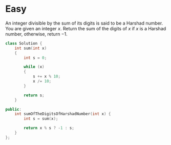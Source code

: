 # Easy

An integer divisible by the sum of its digits is said to be a Harshad number. You are given an integer $x$. Return the sum of the digits of $x$ if $x$ is a Harshad number, otherwise, return $-1$.

```cpp
class Solution {
    int sum(int x)
    {
        int s = 0;

        while (x)
        {
            s += x % 10;
            x /= 10;
        }

        return s;
    }

public:
    int sumOfTheDigitsOfHarshadNumber(int x) {
        int s = sum(x);

        return x % s ? -1 : s;
    }
};
```

